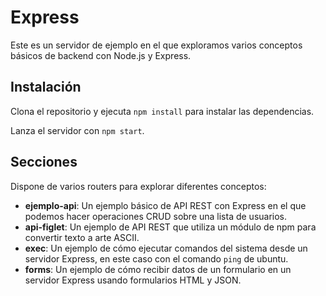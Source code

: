 # Express

Este es un servidor de ejemplo en el que exploramos varios conceptos básicos de backend con Node.js y Express.

## Instalación

Clona el repositorio y ejecuta `npm install` para instalar las dependencias.

Lanza el servidor con `npm start`.

## Secciones

Dispone de varios routers para explorar diferentes conceptos:

- **ejemplo-api**: Un ejemplo básico de API REST con Express en el que podemos hacer operaciones CRUD sobre una lista de usuarios.
- **api-figlet**: Un ejemplo de API REST que utiliza un módulo de npm para convertir texto a arte ASCII.
- **exec**: Un ejemplo de cómo ejecutar comandos del sistema desde un servidor Express, en este caso con el comando `ping` de ubuntu.
- **forms**: Un ejemplo de cómo recibir datos de un formulario en un servidor Express usando formularios HTML y JSON.
